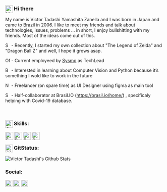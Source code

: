 ### Hi there<img align="left" alt="Hello" height="24" src="https://www.pngrepo.com/png/42915/180/hello-speech-bubble-handmade-chatting-symbol.png"/>

My name is Victor Tadashi Yamashita Zanella and I was born in Japan and came to Brazil in 2006.
I like to meet my friends and talk about technologies, issues, problems … in short, I enjoy bullshitting with my friends. Most of the ideas come out of this.

<img align="left" alt="Sword" height="16" src="https://www.pngrepo.com/png/276072/180/sword.png"/> - Recently, I started my own collection about "The Legend of Zelda" and "Dragon Ball Z" and well, I hope it grows asap. 

<img align="left" alt="Office" height="16" src="https://www.pngrepo.com/png/81471/180/office.png"/> - Current employeed by [Sysmo](https://www.sysmo.com.br/) as TechLead

<img align="left" alt="Book" height="16" src="https://www.pngrepo.com/png/19554/180/book.png"/> - Interested in learning about Computer Vision and Python because it’s something I wold like to work in the future

<img align="left" alt="Notebook" height="16" src="https://www.pngrepo.com/png/288628/180/macbook.png"/> - Freelancer (on spare time) as UI Designer using figma as main tool

<img align="left" alt="Share" height="16" src="https://www.pngrepo.com/png/261825/180/share.png"/> - Half-collaborator at Brasil.IO (https://brasil.io/home/) , specificaly helping with Covid-19 database.

<br />

### Skills:<img align="left" alt="Skills" height="24" src="https://www.pngrepo.com/png/228337/180/skill.png"/>

<img align="left" alt="Embarcadero" height="25" src="https://www.embarcadero.com/images/logos/logo-page/preview_EMBT_Primary_Logo_Black.png" />
<img align="left" alt="Python" height="25" src="https://www.python.org/static/img/python-logo.png" />
<img align="left" alt="Python" height="25" src="https://www.pendo.io/wp-content/uploads/2020/06/figma-logo.png" />
<img align="left" alt="Docker" height="25" src="https://www.docker.com/sites/default/files/d8/styles/role_icon/public/2019-07/horizontal-logo-monochromatic-white.png?itok=SBlK2TGU" />


<br />

### GitStatus:<img align="left" alt="Github" height="24" src="https://www.pngrepo.com/png/303615/180/github-icon-1-logo.png"/>
<img align="left" alt="Victor Tadashi's Github Stats" src="https://github-readme-stats.vercel.app/api?username=charoleizer&show_icons=true&hide_border=true" />


<br />

### Social:
[<img align="left" alt="Victor Tadashi | LinkedIn" width="22px" src="https://cdn.jsdelivr.net/npm/simple-icons@v3/icons/linkedin.svg" />][linkedin]
[<img align="left" alt="Victor Tadashi | Instagram" width="22px" src="https://cdn.jsdelivr.net/npm/simple-icons@v3/icons/instagram.svg" />][instagram]
[<img align="left" alt="Victor Tadashi | Facebook" width="22px" src="https://cdn.jsdelivr.net/npm/simple-icons@v3/icons/facebook.svg" />][facebook]



[linkedin]: https://www.linkedin.com/in/victor-tadashi/
[instagram]: https://www.instagram.com/victor.t.y.z
[facebook]: https://www.facebook.com/victor.t.y.z
